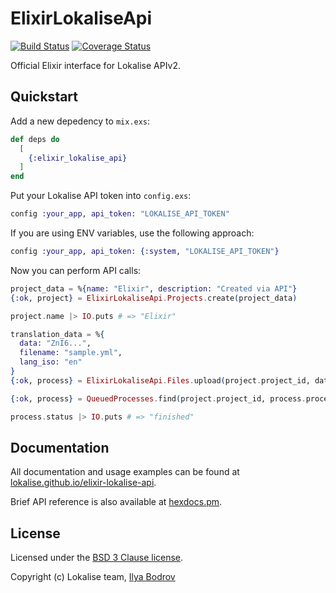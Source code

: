 # ElixirLokaliseApi

[![Build Status](https://travis-ci.com/bodrovis/elixir-lokalise-api.svg?branch=master)](https://travis-ci.com/bodrovis/elixir-lokalise-api)
[![Coverage Status](https://coveralls.io/repos/github/bodrovis/elixir-lokalise-api/badge.svg)](https://coveralls.io/github/bodrovis/elixir-lokalise-api)

Official Elixir interface for Lokalise APIv2.

## Quickstart

Add a new depedency to `mix.exs`:

```elixir
def deps do
  [
    {:elixir_lokalise_api}
  ]
end
```

Put your Lokalise API token into `config.exs`:

```elixir
config :your_app, api_token: "LOKALISE_API_TOKEN"
```

If you are using ENV variables, use the following approach:

```elixir
config :your_app, api_token: {:system, "LOKALISE_API_TOKEN"}
```

Now you can perform API calls:

```elixir
project_data = %{name: "Elixir", description: "Created via API"}
{:ok, project} = ElixirLokaliseApi.Projects.create(project_data)

project.name |> IO.puts # => "Elixir"

translation_data = %{
  data: "ZnI6...",
  filename: "sample.yml",
  lang_iso: "en"
}
{:ok, process} = ElixirLokaliseApi.Files.upload(project.project_id, data)

{:ok, process} = QueuedProcesses.find(project.project_id, process.process_id)

process.status |> IO.puts # => "finished"
```

## Documentation

All documentation and usage examples can be found at [lokalise.github.io/elixir-lokalise-api](https://lokalise.github.io/elixir-lokalise-api/).

Brief API reference is also available at [hexdocs.pm](https://hexdocs.pm/elixir_lokalise_api/).

## License

Licensed under the [BSD 3 Clause license](https://github.com/lokalise/elixir-lokalise-api/blob/master/LICENSE).

Copyright (c) Lokalise team, [Ilya Bodrov](http://bodrovis.tech)